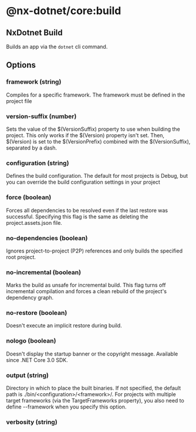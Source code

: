 # @nx-dotnet/core:build

## NxDotnet Build

Builds an app via the `dotnet` cli command.

## Options

### framework (string)

Compiles for a specific framework. The framework must be defined in the project file

### version-suffix (number)

Sets the value of the $(VersionSuffix) property to use when building the project. This only works if the $(Version) property isn&#39;t set. Then, $(Version) is set to the $(VersionPrefix) combined with the $(VersionSuffix), separated by a dash.

### configuration (string)

Defines the build configuration. The default for most projects is Debug, but you can override the build configuration settings in your project

### force (boolean)

Forces all dependencies to be resolved even if the last restore was successful. Specifying this flag is the same as deleting the project.assets.json file.

### no-dependencies (boolean)

Ignores project-to-project (P2P) references and only builds the specified root project.

### no-incremental (boolean)

Marks the build as unsafe for incremental build. This flag turns off incremental compilation and forces a clean rebuild of the project&#39;s dependency graph.

### no-restore (boolean)

Doesn&#39;t execute an implicit restore during build.

### nologo (boolean)

Doesn&#39;t display the startup banner or the copyright message. Available since .NET Core 3.0 SDK.

### output (string)

Directory in which to place the built binaries. If not specified, the default path is ./bin/&lt;configuration&gt;/&lt;framework&gt;/. For projects with multiple target frameworks (via the TargetFrameworks property), you also need to define --framework when you specify this option.

### verbosity (string)
